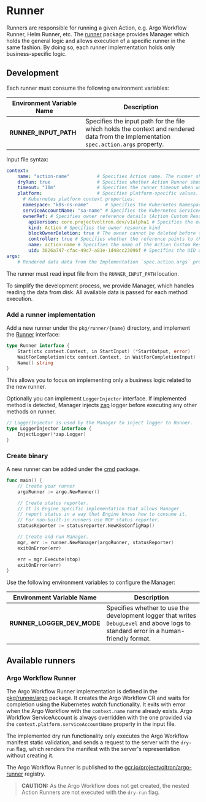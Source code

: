 #  Runner

Runners are responsible for running a given Action, e.g. Argo Workflow Runner, Helm Runner, etc. The [runner](./../pkg/runner/) package provides Manager which holds the general logic and allows execution of a specific runner in the same fashion. By doing so, each runner implementation holds only business-specific logic.

##  Development

Each runner must consume the following environment variables:

| Environment Variable Name | Description                                                                                                                          |
|---------------------------|--------------------------------------------------------------------------------------------------------------------------------------|
| **RUNNER_INPUT_PATH**     | Specifies the input path for the file which holds the context and rendered data from the Implementation `spec.action.args` property. |

Input file syntax:

```yaml
context:
    name: "action-name"          # Specifies Action name. The runner should use this name to correlate the resource it creates.
    dryRun: true                 # Specifies whether Action Runner should perform only dry-run action without persisting the resource.
    timeout: "10m"               # Specifies the runner timeout when waiting for competition. The zero value means no timeout.
    platform:                    # Specifies platform-specific values. Currently, only the Kubernetes platform is supported.
      # Kubernetes platform context properties:
      namespace: "k8s-ns-name"      # Specifies the Kubernetes Namespace where Action is executed. The runner must create all Kubernetes resources in this Namespace.
      serviceAccountName: "sa-name" # Specifies the Kubernetes ServiceAccount. The runner must use it to create all Kubernetes resources.        
      ownerRef: # Specifies owner reference details (Action Custom Resource controller)
        apiVersion: core.projectvoltron.dev/v1alpha1 # Specifies the owner resource apiVersion
        kind: Action # Specifies the owner resource kind
        blockOwnerDeletion: true # The owner cannot be deleted before the referenced object
        controller: true # Specifies whether the reference points to the managing controller
        name: action-name # Specifies the name of the Action Custom Resource
        uid: 3826a747-cfac-49c7-a81e-1d48cc23096f # Specifies the UID of the Action Custom Resource
args:
    # Rendered data data from the Implementation `spec.action.args` property.
```

The runner must read input file from the `RUNNER_INPUT_PATH` location.

To simplify the development process, we provide Manager, which handles reading the data from disk. All available data is passed for each method execution.

###  Add a runner implementation

Add a new runner under the `pkg/runner/{name}` directory, and implement the [Runner](./../pkg/runner/api.go) interface:

```go
type Runner interface {
	Start(ctx context.Context, in StartInput) (*StartOutput, error)
	WaitForCompletion(ctx context.Context, in WaitForCompletionInput) (*WaitForCompletionOutput, error)
	Name() string
}
```

This allows you to focus on implementing only a business logic related to the new runner.

Optionally you can implement `LoggerInjector` interface. If implemented method is detected, Manager injects [zap](https://github.com/uber-go/zap) logger before executing any other methods on runner.

```go
// LoggerInjector is used by the Manager to inject logger to Runner.
type LoggerInjector interface {
	InjectLogger(*zap.Logger)
}
```

###  Create binary

A new runner can be added under the [cmd](../cmd) package.

```go
func main() {
	// Create your runner
	argoRunner := argo.NewRunner()

	// Create status reporter.
	// It is Engine specific implementation that allows Manager
	// report status in a way that Engine knows how to consume it.
	// For non-built-in runners use NOP status reporter.
	statusReporter := statusreporter.NewK8sConfigMap()

	// Create and run Manager.
	mgr, err := runner.NewManager(argoRunner, statusReporter)
	exitOnError(err)

	err = mgr.Execute(stop)
	exitOnError(err)
}
```

Use the following environment variables to configure the Manager:

| Environment Variable Name  | Description                                                                                                                           |
|----------------------------|---------------------------------------------------------------------------------------------------------------------------------------|
| **RUNNER_LOGGER_DEV_MODE** | Specifies whether to use the development logger that writes `DebugLevel` and above logs to standard error in a human-friendly format. |

##  Available runners

###  Argo Workflow Runner

The Argo Workflow Runner implementation is defined in the [pkg/runner/argo](../pkg/runner/argo) package. It creates the Argo Workflow CR and waits for completion using the Kubernetes *watch* functionality. It exits with error when the Argo Workflow with the `context.name` name already exists. Argo Workflow ServiceAccount is always overridden with the one provided via the `context.platform.serviceAccountName` property in the input file.

The implemented dry run functionality only executes the Argo Workflow manifest static validation, and sends a request to the server with the `dry-run` flag, which renders the manifest with the server's representation without creating it.

The Argo Workflow Runner is published to the [gcr.io/projectvoltron/argo-runner](gcr.io/projectvoltron/argo-runner) registry.

> **CAUTION:** As the Argo Workflow does not get created, the nested Action Runners are not executed with the `dry-run` flag.
